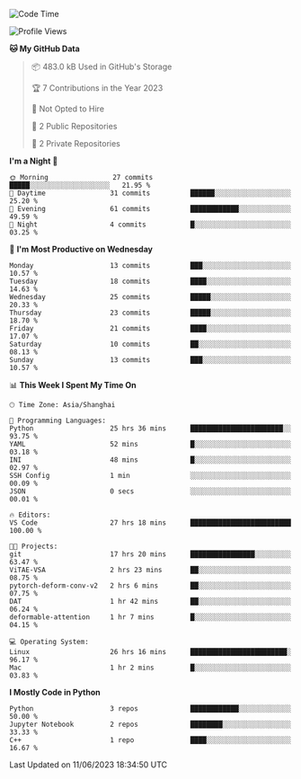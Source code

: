 <!--START_SECTION:waka-->
![Code Time](http://img.shields.io/badge/Code%20Time-174%20hrs%2054%20mins-blue)

![Profile Views](http://img.shields.io/badge/Profile%20Views-0-blue)

**🐱 My GitHub Data** 

> 📦 483.0 kB Used in GitHub's Storage 
 > 
> 🏆 7 Contributions in the Year 2023
 > 
> 🚫 Not Opted to Hire
 > 
> 📜 2 Public Repositories 
 > 
> 🔑 2 Private Repositories 
 > 
**I'm a Night 🦉** 

```text
🌞 Morning                27 commits          █████░░░░░░░░░░░░░░░░░░░░   21.95 % 
🌆 Daytime                31 commits          ██████░░░░░░░░░░░░░░░░░░░   25.20 % 
🌃 Evening                61 commits          ████████████░░░░░░░░░░░░░   49.59 % 
🌙 Night                  4 commits           █░░░░░░░░░░░░░░░░░░░░░░░░   03.25 % 
```
📅 **I'm Most Productive on Wednesday** 

```text
Monday                   13 commits          ███░░░░░░░░░░░░░░░░░░░░░░   10.57 % 
Tuesday                  18 commits          ████░░░░░░░░░░░░░░░░░░░░░   14.63 % 
Wednesday                25 commits          █████░░░░░░░░░░░░░░░░░░░░   20.33 % 
Thursday                 23 commits          █████░░░░░░░░░░░░░░░░░░░░   18.70 % 
Friday                   21 commits          ████░░░░░░░░░░░░░░░░░░░░░   17.07 % 
Saturday                 10 commits          ██░░░░░░░░░░░░░░░░░░░░░░░   08.13 % 
Sunday                   13 commits          ███░░░░░░░░░░░░░░░░░░░░░░   10.57 % 
```


📊 **This Week I Spent My Time On** 

```text
🕑︎ Time Zone: Asia/Shanghai

💬 Programming Languages: 
Python                   25 hrs 36 mins      ███████████████████████░░   93.75 % 
YAML                     52 mins             █░░░░░░░░░░░░░░░░░░░░░░░░   03.18 % 
INI                      48 mins             █░░░░░░░░░░░░░░░░░░░░░░░░   02.97 % 
SSH Config               1 min               ░░░░░░░░░░░░░░░░░░░░░░░░░   00.09 % 
JSON                     0 secs              ░░░░░░░░░░░░░░░░░░░░░░░░░   00.01 % 

🔥 Editors: 
VS Code                  27 hrs 18 mins      █████████████████████████   100.00 % 

🐱‍💻 Projects: 
git                      17 hrs 20 mins      ████████████████░░░░░░░░░   63.47 % 
ViTAE-VSA                2 hrs 23 mins       ██░░░░░░░░░░░░░░░░░░░░░░░   08.75 % 
pytorch-deform-conv-v2   2 hrs 6 mins        ██░░░░░░░░░░░░░░░░░░░░░░░   07.75 % 
DAT                      1 hr 42 mins        ██░░░░░░░░░░░░░░░░░░░░░░░   06.24 % 
deformable-attention     1 hr 7 mins         █░░░░░░░░░░░░░░░░░░░░░░░░   04.15 % 

💻 Operating System: 
Linux                    26 hrs 16 mins      ████████████████████████░   96.17 % 
Mac                      1 hr 2 mins         █░░░░░░░░░░░░░░░░░░░░░░░░   03.83 % 
```

**I Mostly Code in Python** 

```text
Python                   3 repos             ████████████░░░░░░░░░░░░░   50.00 % 
Jupyter Notebook         2 repos             ████████░░░░░░░░░░░░░░░░░   33.33 % 
C++                      1 repo              ████░░░░░░░░░░░░░░░░░░░░░   16.67 % 
```




 Last Updated on 11/06/2023 18:34:50 UTC
<!--END_SECTION:waka-->
